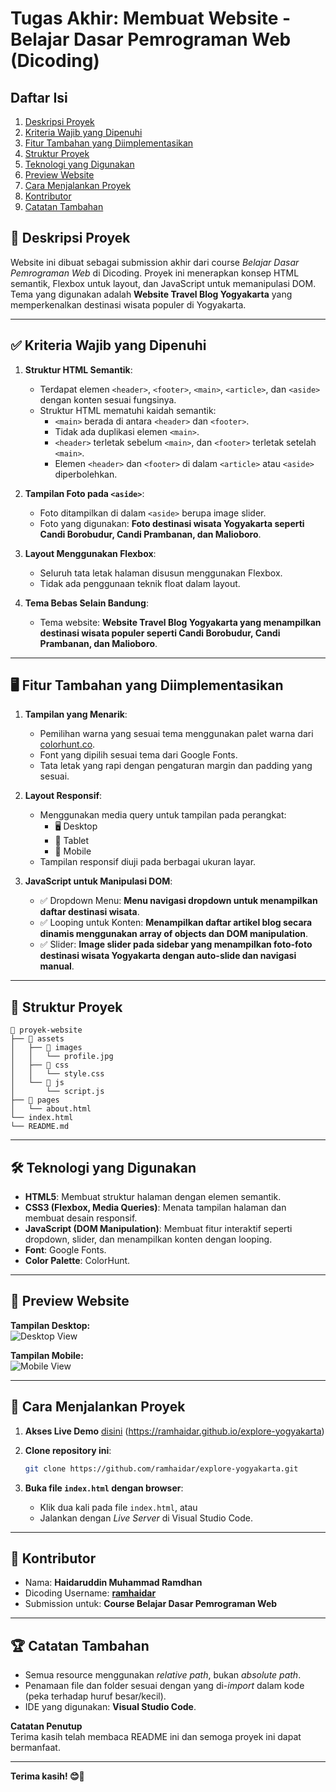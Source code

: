 # Tugas Akhir: Membuat Website - Belajar Dasar Pemrograman Web (Dicoding)

## Daftar Isi

1. [Deskripsi Proyek](#-deskripsi-proyek)
2. [Kriteria Wajib yang Dipenuhi](#-kriteria-wajib-yang-dipenuhi)
3. [Fitur Tambahan yang Diimplementasikan](#-fitur-tambahan-yang-diimplementasikan)
4. [Struktur Proyek](#-struktur-proyek)
5. [Teknologi yang Digunakan](#-teknologi-yang-digunakan)
6. [Preview Website](#-preview-website)
7. [Cara Menjalankan Proyek](#-cara-menjalankan-proyek)
8. [Kontributor](#-kontributor)
9. [Catatan Tambahan](#-catatan-tambahan)

## 📌 Deskripsi Proyek

Website ini dibuat sebagai submission akhir dari course _Belajar Dasar Pemrograman Web_ di Dicoding. Proyek ini menerapkan konsep HTML semantik, Flexbox untuk layout, dan JavaScript untuk memanipulasi DOM. Tema yang digunakan adalah **Website Travel Blog Yogyakarta** yang memperkenalkan destinasi wisata populer di Yogyakarta.

---

## ✅ Kriteria Wajib yang Dipenuhi

1. **Struktur HTML Semantik**:
    - Terdapat elemen `<header>`, `<footer>`, `<main>`, `<article>`, dan `<aside>` dengan konten sesuai fungsinya.
    - Struktur HTML mematuhi kaidah semantik:
        - `<main>` berada di antara `<header>` dan `<footer>`.
        - Tidak ada duplikasi elemen `<main>`.
        - `<header>` terletak sebelum `<main>`, dan `<footer>` terletak setelah `<main>`.
        - Elemen `<header>` dan `<footer>` di dalam `<article>` atau `<aside>` diperbolehkan.
2. **Tampilan Foto pada `<aside>`**:

    - Foto ditampilkan di dalam `<aside>` berupa image slider.
    - Foto yang digunakan: **Foto destinasi wisata Yogyakarta seperti Candi Borobudur, Candi Prambanan, dan Malioboro**.

3. **Layout Menggunakan Flexbox**:

    - Seluruh tata letak halaman disusun menggunakan Flexbox.
    - Tidak ada penggunaan teknik float dalam layout.

4. **Tema Bebas Selain Bandung**:
    - Tema website: **Website Travel Blog Yogyakarta yang menampilkan destinasi wisata populer seperti Candi Borobudur, Candi Prambanan, dan Malioboro**.

---

## 🖥️ Fitur Tambahan yang Diimplementasikan

1. **Tampilan yang Menarik**:

    - Pemilihan warna yang sesuai tema menggunakan palet warna dari [colorhunt.co](https://colorhunt.co).
    - Font yang dipilih sesuai tema dari Google Fonts.
    - Tata letak yang rapi dengan pengaturan margin dan padding yang sesuai.

2. **Layout Responsif**:

    - Menggunakan media query untuk tampilan pada perangkat:
        - 🖥️ Desktop
        - 📱 Tablet
        - 📲 Mobile
    - Tampilan responsif diuji pada berbagai ukuran layar.

3. **JavaScript untuk Manipulasi DOM**:
    - ✅ Dropdown Menu: **Menu navigasi dropdown untuk menampilkan daftar destinasi wisata**.
    - ✅ Looping untuk Konten: **Menampilkan daftar artikel blog secara dinamis menggunakan array of objects dan DOM manipulation**.
    - ✅ Slider: **Image slider pada sidebar yang menampilkan foto-foto destinasi wisata Yogyakarta dengan auto-slide dan navigasi manual**.

---

## 💾 Struktur Proyek

```
📂 proyek-website
├── 📂 assets
│   ├── 📂 images
│   │   └── profile.jpg
│   ├── 📂 css
│   │   └── style.css
│   └── 📂 js
│       └── script.js
├── 📂 pages
│   └── about.html
└── index.html
└── README.md
```

---

## 🛠️ Teknologi yang Digunakan

-   **HTML5**: Membuat struktur halaman dengan elemen semantik.
-   **CSS3 (Flexbox, Media Queries)**: Menata tampilan halaman dan membuat desain responsif.
-   **JavaScript (DOM Manipulation)**: Membuat fitur interaktif seperti dropdown, slider, dan menampilkan konten dengan looping.
-   **Font**: Google Fonts.
-   **Color Palette**: ColorHunt.

---

## 📸 Preview Website

**Tampilan Desktop:**  
![Desktop View](/docs/desktop.jpg)

**Tampilan Mobile:**  
![Mobile View](/docs/mobile.jpg)

---

## 📝 Cara Menjalankan Proyek

1. **Akses Live Demo** [disini](https://ramhaidar.github.io/explore-yogyakarta) (https://ramhaidar.github.io/explore-yogyakarta)

2. **Clone repository ini**:
    ```bash
    git clone https://github.com/ramhaidar/explore-yogyakarta.git
    ```
3. **Buka file `index.html` dengan browser**:
    - Klik dua kali pada file `index.html`, atau
    - Jalankan dengan _Live Server_ di Visual Studio Code.

---

## 🚀 Kontributor

-   Nama: **Haidaruddin Muhammad Ramdhan**
-   Dicoding Username: **[ramhaidar](https://www.dicoding.com/users/ramhaidar)**
-   Submission untuk: **Course Belajar Dasar Pemrograman Web**

---

## 🏆 Catatan Tambahan

-   Semua resource menggunakan _relative path_, bukan _absolute path_.
-   Penamaan file dan folder sesuai dengan yang di-_import_ dalam kode (peka terhadap huruf besar/kecil).
-   IDE yang digunakan: **Visual Studio Code**.

**Catatan Penutup**  
Terima kasih telah membaca README ini dan semoga proyek ini dapat bermanfaat.

---

**Terima kasih! 😊🚀**
